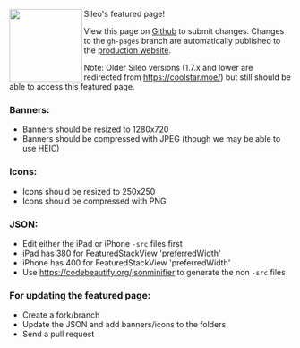 <img align="left" src="http://getsileo.app/img/icon.png" width="130" height="130"></img>

Sileo's featured page!

View this page on [Github](https://github.com/Sileo/featuredpage) to submit changes. Changes to the `gh-pages` branch are automatically published to the [production website](https://featuredpage.getsileo.app/).

Note: Older Sileo versions (1.7.x and lower are redirected from https://coolstar.moe/) but still should be able to access this featured page.

### Banners:

* Banners should be resized to 1280x720
* Banners should be compressed with JPEG (though we may be able to use HEIC)

### Icons:

* Icons should be resized to 250x250
* Icons should be compressed with PNG

### JSON:

* Edit either the iPad or iPhone `-src` files first
* iPad has 380 for FeaturedStackView 'preferredWidth'
* iPhone has 400 for FeaturedStackView 'preferredWidth'
* Use https://codebeautify.org/jsonminifier to generate the non `-src` files

### For updating the featured page:

* Create a fork/branch
* Update the JSON and add banners/icons to the folders
* Send a pull request
